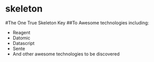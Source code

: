# skeleton
#The One True Skeleton Key 
##To Awesome technologies including:
+ Reagent
+ Datomic
+ Datascript
+ Sente
+ And other awesome technologies to be discovered
